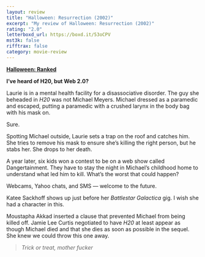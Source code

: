 ```yaml
---
layout: review
title: "Halloween: Resurrection (2002)"
excerpt: "My review of Halloween: Resurrection (2002)"
rating: "2.0"
letterboxd_url: https://boxd.it/53oCPV
mst3k: false
rifftrax: false
category: movie-review
---
```


<b><a href="https://boxd.it/pTT2i/detail">Halloween: Ranked</a></b>

<b>I’ve heard of H20, but Web 2.0?</b>

Laurie is in a mental health facility for a disassociative disorder. The guy she beheaded in <i>H20</i> was not Michael Meyers. Michael dressed as a paramedic and escaped, putting a paramedic with a crushed larynx in the body bag with his mask on.

Sure.

Spotting Michael outside, Laurie sets a trap on the roof and catches him. She tries to remove his mask to ensure she’s killing the right person, but he stabs her. She drops to her death.

A year later, six kids won a contest to be on a web show called Dangertainment. They have to stay the night in Michael’s childhood home to understand what led him to kill. What’s the worst that could happen?

Webcams, Yahoo chats, and SMS — welcome to the future.

Katee Sackhoff shows up just before her <i>Battlestar Galactica</i> gig. I wish she had a character in this.

Moustapha Akkad inserted a clause that prevented Michael from being killed off. Jamie Lee Curtis negotiated to have <i>H20</i> at least appear as though Michael died and that she dies as soon as possible in the sequel. She knew we could throw this one away.

<blockquote><i>Trick or treat, mother fucker</i></blockquote>
